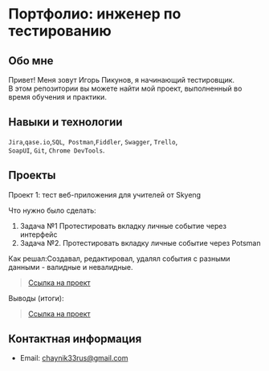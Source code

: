
# Портфолио: инженер по тестированию

## Обо мне

Привет! Меня зовут Игорь Пикунов, я начинающий тестировщик.<br>
В этом репозитории вы можете найти мой проект, выполненный во время обучения и практики.
<br>

## Навыки и технологии

``Jira``,``qase.io``,``SQL``,`` Postman``,``Fiddler``, ``Swagger``, ``Trello``, <br>
``SoapUI``, ``Git``, ``Chrome DevTools``.

## Проекты
<p> Проект 1: тест веб-приложения для учителей от Skyeng</p>

<p>Что нужно было сделать:<p>
<ol>
  <li>Задача №1
Протестировать вкладку личные событие через интерфейс</li>
  <li>Задача №2.
Протестировать вкладку личные событие через Potsman</li>
</ol>
<p>Как решал:Создавал, редактировал, удалял события с разными данными - валидные и невалидные.<p>


> <a href="https://drive.google.com/drive/folders/1r9Rp4zZepylcpmD0cadi5x_tBcsa_WPl?usp=sharing">Ссылка на проект</a>



<p>Выводы (итоги):<p>

> <a href="https://docs.google.com/document/d/1zTaNtQqZeavfpUJM4U5USue13Z6HUqEr/edit?usp=sharing&ouid=102348553766348886866&rtpof=true&sd=true">Ссылка на проект</a>

## Контактная информация

- Email: chaynik33rus@gmail.com
